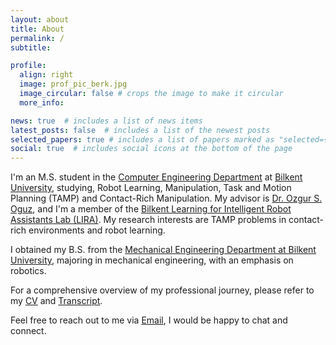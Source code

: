 ```yaml
---
layout: about
title: About
permalink: /
subtitle: 

profile:
  align: right
  image: prof_pic_berk.jpg
  image_circular: false # crops the image to make it circular
  more_info:

news: true  # includes a list of news items
latest_posts: false  # includes a list of the newest posts
selected_papers: true # includes a list of papers marked as "selected={true}"
social: true  # includes social icons at the bottom of the page
---
```


I'm an M.S. student in the [Computer Engineering Department](https://w3.cs.bilkent.edu.tr) at [Bilkent University](https://w3.bilkent.edu.tr/bilkent/), studying, Robot Learning, Manipulation, Task and Motion Planning (TAMP) and Contact-Rich Manipulation. My advisor is [Dr. Ozgur S. Oguz](https://oz-oguz.github.io), and I'm a member of the [Bilkent Learning for Intelligent Robot Assistants Lab (LIRA)](https://bilkent-lira.github.io). My research interests are TAMP problems in contact-rich environments and robot learning.

I obtained my B.S. from the [Mechanical Engineering Department at Bilkent University](https://me.bilkent.edu.tr/), majoring in mechanical engineering, with an emphasis on robotics.

For a comprehensive overview of my professional journey, please refer to my [CV](assets/pdf/cicek_cv.pdf) and [Transcript](assets/pdf/cicek_transcript.pdf). 

Feel free to reach out to me via [Email](mailto:cicekberk8@bilkent.edu.tr), I would be happy to chat and connect.
